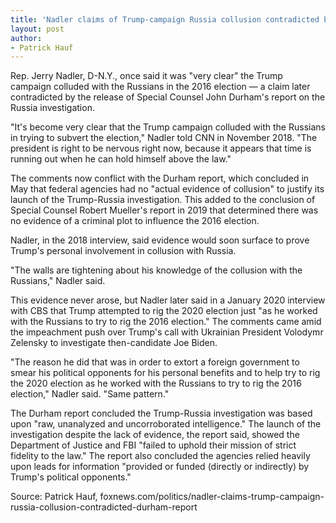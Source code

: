 ```yaml
---
title: 'Nadler claims of Trump-campaign Russia collusion contradicted by Durham report'
layout: post
author:
- Patrick Hauf
---
```


Rep. Jerry Nadler, D-N.Y., once said it was "very clear" the Trump campaign colluded with the Russians in the 2016 election — a claim later contradicted by the release of Special Counsel John Durham's report on the Russia investigation.

"It's become very clear that the Trump campaign colluded with the Russians in trying to subvert the election," Nadler told CNN in November 2018. "The president is right to be nervous right now, because it appears that time is running out when he can hold himself above the law."

The comments now conflict with the Durham report, which concluded in May that federal agencies had no "actual evidence of collusion" to justify its launch of the Trump-Russia investigation. This added to the conclusion of Special Counsel Robert Mueller's report in 2019 that determined there was no evidence of a criminal plot to influence the 2016 election.

Nadler, in the 2018 interview, said evidence would soon surface to prove Trump's personal involvement in collusion with Russia.

"The walls are tightening about his knowledge of the collusion with the Russians," Nadler said.

This evidence never arose, but Nadler later said in a January 2020 interview with CBS that Trump attempted to rig the 2020 election just "as he worked with the Russians to try to rig the 2016 election." The comments came amid the impeachment push over Trump's call with Ukrainian President Volodymr Zelensky to investigate then-candidate Joe Biden.

"The reason he did that was in order to extort a foreign government to smear his political opponents for his personal benefits and to help try to rig the 2020 election as he worked with the Russians to try to rig the 2016 election," Nadler said. "Same pattern."

The Durham report concluded the Trump-Russia investigation was based upon "raw, unanalyzed and uncorroborated intelligence." The launch of the investigation despite the lack of evidence, the report said, showed the Department of Justice and FBI "failed to uphold their mission of strict fidelity to the law." The report also concluded the agencies relied heavily upon leads for information "provided or funded (directly or indirectly) by Trump's political opponents."

Source: Patrick Hauf, foxnews.com/politics/nadler-claims-trump-campaign-russia-collusion-contradicted-durham-report
